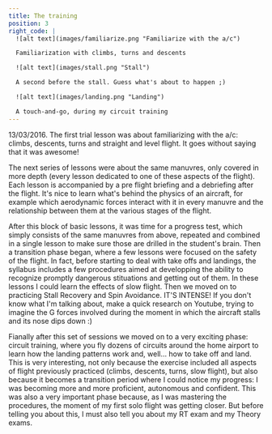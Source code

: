 ```yaml
---
title: The training
position: 3
right_code: |
  ![alt text](images/familiarize.png "Familiarize with the a/c")

  Familiarization with climbs, turns and descents

  ![alt text](images/stall.png "Stall")

  A second before the stall. Guess what's about to happen ;)

  ![alt text](images/landing.png "Landing")

  A touch-and-go, during my circuit training
---
```


13/03/2016. The first trial lesson was about familiarizing with the a/c: climbs, descents, turns and straight and level flight. It goes without saying that it was awesome!

The next series of lessons were about the same manuvres, only covered in more depth (every lesson dedicated to one of these aspects of the flight). Each lesson is accompanied by a pre flight briefing and a debriefing after the flight. It's nice to learn what's behind the physics of an aircraft, for example which aerodynamic forces interact with it in every manuvre and the relationship between them at the various stages of the flight.

After this block of basic lessons, it was time for a progress test, which simply consists of the same manuvres from above, repeated and combined in a single lesson to make sure those are drilled in the student's brain. Then a transition phase began, where a few lessons were focused on the safety of the flight. In fact, before starting to deal with take offs and landings, the syllabus includes a few procedures aimed at developping the ability to recognize promptly dangerous stituations and getting out of them. In these lessons I could learn the effects of slow flight. Then we moved on to practicing Stall Recovery and Spin Avoidance. IT'S INTENSE! If you don't know what I'm talking about, make a quick research on Youtube, trying to imagine the G forces involved during the moment in which the aircraft stalls and its nose dips down :)

Fianally after this set of sessions we moved on to a very exciting phase: circuit training, where you fly dozens of circuits around the home airport to learn how the landing patterns work and, well... how to take off and land. This is very interesting, not only because the exercise included all aspects of flight previously practiced (climbs, descents, turns, slow flight), but also because it becomes a transition period where I could notice my progress: I was becoming more and more proficient, autonomous and confident. This was also a very important phase because, as I was mastering the procedures, the moment of my first solo flight was getting closer. But before telling you about this, I must also tell you about my RT exam and my Theory exams.
